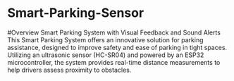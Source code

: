 # Smart-Parking-Sensor

#Overview
Smart Parking System with Visual Feedback and Sound Alerts
This Smart Parking System offers an innovative solution for parking assistance, designed to improve safety and ease of parking in tight spaces. Utilizing an ultrasonic sensor (HC-SR04) and powered by an ESP32 microcontroller, the system provides real-time distance measurements to help drivers assess proximity to obstacles.

